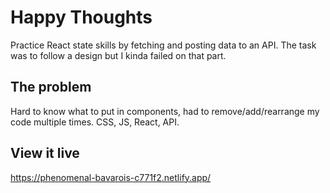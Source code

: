 # Happy Thoughts

Practice React state skills by fetching and posting data to an API.
The task was to follow a design but I kinda failed on that part.

## The problem

Hard to know what to put in components, had to remove/add/rearrange my code multiple times.
CSS, JS, React, API.

## View it live

https://phenomenal-bavarois-c771f2.netlify.app/
